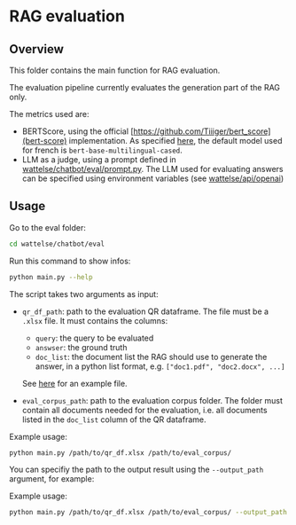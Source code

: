 # RAG evaluation

## Overview
This folder contains the main function for RAG evaluation.

The evaluation pipeline currently evaluates the generation part of the RAG only.

The metrics used are:
- BERTScore, using the official [https://github.com/Tiiiger/bert_score](bert-score) implementation. As specified [here](https://github.com/Tiiiger/bert_score?tab=readme-ov-file#default-behavior), the default model used for french is `bert-base-multilingual-cased`.
- LLM as a judge, using a prompt defined in [wattelse/chatbot/eval/prompt.py](https://github.com/rte-france/wattelse/tree/main/wattelse/chatbot/eval/prompt.py). The LLM used for evaluating answers can be specified using environment variables (see [wattelse/api/openai](https://github.com/rte-france/wattelse/tree/main/wattelse/api/openai))

## Usage

Go to the eval folder:

```bash
cd wattelse/chatbot/eval
```

Run this command to show infos:

```bash
python main.py --help
```

The script takes two arguments as input:
- `qr_df_path`: path to the evaluation QR dataframe. The file must be a `.xlsx` file. It must contains the columns:
    - `query`: the query to be evaluated
    - `answser`: the ground truth
    - `doc_list`: the document list the RAG should use to generate the answer, in a python list format, e.g. `["doc1.pdf", "doc2.docx", ...]`

    See [here](https://rtefrance.sharepoint.com/:x:/r/sites/Signauxfaibles/Shared%20Documents/General/RAG%20Evaluation/Corpus%20evaluation/Eval_BE/QR_BE.xlsx?d=w9098383374274af594c80c233d397725&csf=1&web=1&e=DQWyZm) for an example file.
- `eval_corpus_path`: path to the evaluation corpus folder. The folder must contain all documents needed for the evaluation, i.e. all documents listed in the `doc_list` column of the QR dataframe.

Example usage:
```bash
python main.py /path/to/qr_df.xlsx /path/to/eval_corpus/
```

You can specifiy the path to the output result using the `--output_path` argument, for example:

Example usage:
```bash
python main.py /path/to/qr_df.xlsx /path/to/eval_corpus/ --output_path /path/to/output.xlsx
```